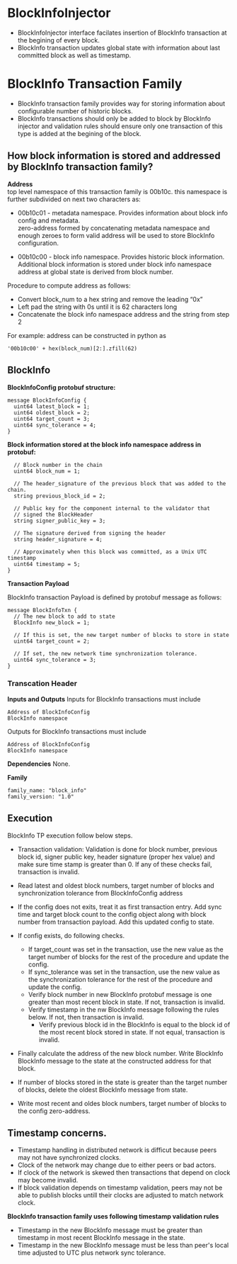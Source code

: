 # BlockInfoInjector

- BlockInfoInjector interface facilates insertion of BlockInfo transaction at the begining of every block. 
- BlockInfo transaction updates global state with information about last committed block as well as timestamp.

# BlockInfo Transaction Family

- BlockInfo transaction family provides way for storing information about configurable number of historic blocks.
- BlockInfo transactions should only be added to block by BlockInfo injector and validation rules should ensure only one transaction of this type is added at the begining of the block.

## How block information is stored and addressed by BlockInfo transaction family?

**Address**  
top level namespace of this transaction family is 00b10c. this namespace is further subdivided on next two characters as:  
- 00b10c01 - metadata namespace. Provides information about block info config and metadata.  
zero-address formed by concatenating metadata namespace and enough zeroes to form valid address will be used to store BlockInfo configuration.

- 00b10c00 - block info namespace. Provides historic block information.
Additional block information is stored under block info namespace address at global state is derived from block number.  

Procedure to compute address as follows:
- Convert block_num to a hex string and remove the leading “0x”
- Left pad the string with 0s until it is 62 characters long
- Concatenate the block info namespace address and the string from step 2

For example: address can be constructed in python as
```
'00b10c00' + hex(block_num)[2:].zfill(62)
```

## BlockInfo 

**BlockInfoConfig protobuf structure:**

```
message BlockInfoConfig {
  uint64 latest_block = 1;
  uint64 oldest_block = 2;
  uint64 target_count = 3;
  uint64 sync_tolerance = 4;
}
```

**Block information stored at the block info namespace address in protobuf:**

```
  // Block number in the chain
  uint64 block_num = 1;

  // The header_signature of the previous block that was added to the chain.
  string previous_block_id = 2;

  // Public key for the component internal to the validator that
  // signed the BlockHeader
  string signer_public_key = 3;

  // The signature derived from signing the header
  string header_signature = 4;

  // Approximately when this block was committed, as a Unix UTC timestamp
  uint64 timestamp = 5;
}
```

**Transaction Payload**

BlockInfo transaction Payload is defined by protobuf message as follows:
```
message BlockInfoTxn {
  // The new block to add to state
  BlockInfo new_block = 1;

  // If this is set, the new target number of blocks to store in state
  uint64 target_count = 2;

  // If set, the new network time synchronization tolerance.
  uint64 sync_tolerance = 3;
}
```

### Transcation Header

**Inputs and Outputs**
Inputs for BlockInfo transactions must include
```
Address of BlockInfoConfig
BlockInfo namespace
```

Outputs for BlockInfo transactions must include
```
Address of BlockInfoConfig
BlockInfo namespace
```

**Dependencies**
None.

**Family**
```
family_name: "block_info"
family_version: "1.0"
```

## Execution

BlockInfo TP execution follow below steps.
- Transaction validation: Validation is done for block number, previous block id, signer public key, header signature (proper hex value) and make sure time stamp is greater than 0. If any of these checks fail, transaction is invalid.

- Read latest and oldest block numbers, target number of blocks and synchronization tolerance from BlockInfoConfig address

- If the config does not exits, treat it as first transaction entry. Add sync time and target block count to the config object along with block number from transaction payload. Add this updated config to state.

- If config exists, do following checks.
  - If target_count was set in the transaction, use the new value as 
    the target number of blocks for the rest of the procedure and update the config.
  - If sync_tolerance was set in the transaction, use the new value as 
    the synchronization tolerance for the rest of the procedure and update the config. 
  - Verify block number in new BlockInfo protobuf message is one greater than 
    most recent block in state. If not, transaction is invalid.
  - Verify timestamp in the nw BlockInfo message following the rules below. 
    If not, then transaction is invalid.
     - Verify previous block id in the BlockInfo is equal to the block id of 
       the most recent block stored in state. If not equal, transaction is invalid.
- Finally calculate the address of the new block number. Write BlockInfo 
     BlockInfo message to the state at the constructed address for that block.
- If number of blocks stored in the state is greater than the target number of blocks, delete the oldest BlockInfo message from state.
- Write most recent and oldes block numbers, target number of blocks to the config zero-address.

## Timestamp concerns.

- Timestamp handling in distributed network is difficut because peers may not have synchronized clocks. 
- Clock of the network may change due to either peers or bad actors.
- If clock of the network is skewed then transactions that depend on clock may become invalid. 
- If block validation depends on timestamp validation, peers may not be able to publish blocks untill their clocks are adjusted to match network clock.

**BlockInfo transaction family uses following timestamp validation rules**

- Timestamp in the new BlockInfo message must be greater than timestamp in most recent BlockInfo message in the state.
- Timestamp in the new BlockInfo message must be less than peer's local time adjusted to UTC plus network sync tolerance. 



